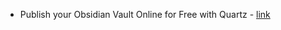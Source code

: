 
- Publish your Obsidian Vault Online for Free with Quartz - [link](https://www.youtube.com/watch?v=ITiiuBNVue0)